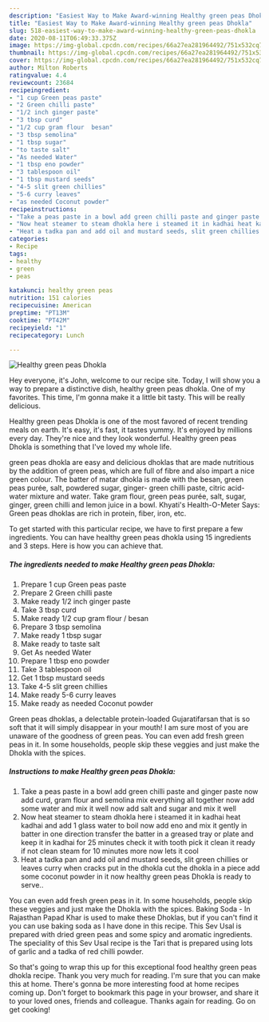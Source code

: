 ```yaml
---
description: "Easiest Way to Make Award-winning Healthy green peas Dhokla"
title: "Easiest Way to Make Award-winning Healthy green peas Dhokla"
slug: 518-easiest-way-to-make-award-winning-healthy-green-peas-dhokla
date: 2020-08-11T06:49:33.375Z
image: https://img-global.cpcdn.com/recipes/66a27ea281964492/751x532cq70/healthy-green-peas-dhokla-recipe-main-photo.jpg
thumbnail: https://img-global.cpcdn.com/recipes/66a27ea281964492/751x532cq70/healthy-green-peas-dhokla-recipe-main-photo.jpg
cover: https://img-global.cpcdn.com/recipes/66a27ea281964492/751x532cq70/healthy-green-peas-dhokla-recipe-main-photo.jpg
author: Milton Roberts
ratingvalue: 4.4
reviewcount: 23684
recipeingredient:
- "1 cup Green peas paste"
- "2 Green chilli paste"
- "1/2 inch ginger paste"
- "3 tbsp curd"
- "1/2 cup gram flour  besan"
- "3 tbsp semolina"
- "1 tbsp sugar"
- "to taste salt"
- "As needed Water"
- "1 tbsp eno powder"
- "3 tablespoon oil"
- "1 tbsp mustard seeds"
- "4-5 slit green chillies"
- "5-6 curry leaves"
- "as needed Coconut powder"
recipeinstructions:
- "Take a peas paste in a bowl add green chilli paste and ginger paste now add curd, gram flour and semolina mix everything all together now add some water and mix it well now add salt and sugar and mix it well"
- "Now heat steamer to steam dhokla here i steamed it in kadhai heat kadhai and add 1 glass water to boil now add eno and mix it gently in batter in one direction transfer the batter in a greased tray or plate and keep it in kadhai for 25 minutes check it with tooth pick it clean it ready if not clean steam for 10 minutes more now lets it cool"
- "Heat a tadka pan and add oil and mustard seeds, slit green chillies or leaves curry when cracks put in the dhokla cut the dhokla in a piece add some coconut powder in it now healthy green peas Dhokla is ready to serve.."
categories:
- Recipe
tags:
- healthy
- green
- peas

katakunci: healthy green peas 
nutrition: 151 calories
recipecuisine: American
preptime: "PT13M"
cooktime: "PT42M"
recipeyield: "1"
recipecategory: Lunch

---
```



![Healthy green peas Dhokla](https://img-global.cpcdn.com/recipes/66a27ea281964492/751x532cq70/healthy-green-peas-dhokla-recipe-main-photo.jpg)

Hey everyone, it's John, welcome to our recipe site. Today, I will show you a way to prepare a distinctive dish, healthy green peas dhokla. One of my favorites. This time, I'm gonna make it a little bit tasty. This will be really delicious.

Healthy green peas Dhokla is one of the most favored of recent trending meals on earth. It's easy, it's fast, it tastes yummy. It's enjoyed by millions every day. They're nice and they look wonderful. Healthy green peas Dhokla is something that I've loved my whole life.

green peas dhokla are easy and delicious dhoklas that are made nutritious by the addition of green peas, which are full of fibre and also impart a nice green colour. The batter of matar dhokla is made with the besan, green peas purée, salt, powdered sugar, ginger- green chilli paste, citric acid-water mixture and water. Take gram flour, green peas purée, salt, sugar, ginger, green chilli and lemon juice in a bowl. Khyati&#39;s Health-O-Meter Says: Green peas dhoklas are rich in protein, fiber, iron, etc.


To get started with this particular recipe, we have to first prepare a few ingredients. You can have healthy green peas dhokla using 15 ingredients and 3 steps. Here is how you can achieve that.

<!--inarticleads1-->

##### The ingredients needed to make Healthy green peas Dhokla:

1. Prepare 1 cup Green peas paste
1. Prepare 2 Green chilli paste
1. Make ready 1/2 inch ginger paste
1. Take 3 tbsp curd
1. Make ready 1/2 cup gram flour / besan
1. Prepare 3 tbsp semolina
1. Make ready 1 tbsp sugar
1. Make ready to taste salt
1. Get As needed Water
1. Prepare 1 tbsp eno powder
1. Take 3 tablespoon oil
1. Get 1 tbsp mustard seeds
1. Take 4-5 slit green chillies
1. Make ready 5-6 curry leaves
1. Make ready as needed Coconut powder


Green peas dhoklas, a delectable protein-loaded Gujaratifarsan that is so soft that it will simply disappear in your mouth! I am sure most of you are unaware of the goodness of green peas. You can even add fresh green peas in it. In some households, people skip these veggies and just make the Dhokla with the spices. 

<!--inarticleads2-->

##### Instructions to make Healthy green peas Dhokla:

1. Take a peas paste in a bowl add green chilli paste and ginger paste now add curd, gram flour and semolina mix everything all together now add some water and mix it well now add salt and sugar and mix it well
1. Now heat steamer to steam dhokla here i steamed it in kadhai heat kadhai and add 1 glass water to boil now add eno and mix it gently in batter in one direction transfer the batter in a greased tray or plate and keep it in kadhai for 25 minutes check it with tooth pick it clean it ready if not clean steam for 10 minutes more now lets it cool
1. Heat a tadka pan and add oil and mustard seeds, slit green chillies or leaves curry when cracks put in the dhokla cut the dhokla in a piece add some coconut powder in it now healthy green peas Dhokla is ready to serve..


You can even add fresh green peas in it. In some households, people skip these veggies and just make the Dhokla with the spices. Baking Soda - In Rajasthan Papad Khar is used to make these Dhoklas, but if you can&#39;t find it you can use baking soda as I have done in this recipe. This Sev Usal is prepared with dried green peas and some spicy and aromatic ingredients. The speciality of this Sev Usal recipe is the Tari that is prepared using lots of garlic and a tadka of red chilli powder. 

So that's going to wrap this up for this exceptional food healthy green peas dhokla recipe. Thank you very much for reading. I'm sure that you can make this at home. There's gonna be more interesting food at home recipes coming up. Don't forget to bookmark this page in your browser, and share it to your loved ones, friends and colleague. Thanks again for reading. Go on get cooking!
